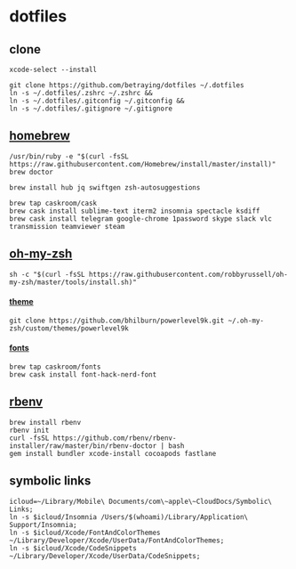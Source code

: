 # dotfiles

## clone
```shell
xcode-select --install
```
```shell
git clone https://github.com/betraying/dotfiles ~/.dotfiles
ln -s ~/.dotfiles/.zshrc ~/.zshrc && 
ln -s ~/.dotfiles/.gitconfig ~/.gitconfig && 
ln -s ~/.dotfiles/.gitignore ~/.gitignore
```

## [homebrew](https://github.com/Homebrew/brew)
```shell
/usr/bin/ruby -e "$(curl -fsSL https://raw.githubusercontent.com/Homebrew/install/master/install)"
brew doctor
```

```shell
brew install hub jq swiftgen zsh-autosuggestions

```

```shell
brew tap caskroom/cask
brew cask install sublime-text iterm2 insomnia spectacle ksdiff 
brew cask install telegram google-chrome 1password skype slack vlc transmission teamviewer steam
```

## [oh-my-zsh](https://github.com/robbyrussell/oh-my-zsh)
```shell
sh -c "$(curl -fsSL https://raw.githubusercontent.com/robbyrussell/oh-my-zsh/master/tools/install.sh)"
```

#### [theme](https://github.com/bhilburn/powerlevel9k)
```shell
git clone https://github.com/bhilburn/powerlevel9k.git ~/.oh-my-zsh/custom/themes/powerlevel9k
```
#### [fonts](https://github.com/ryanoasis/nerd-fonts)
```shell
brew tap caskroom/fonts
brew cask install font-hack-nerd-font
```

## [rbenv](https://github.com/rbenv/rbenv)
```shell
brew install rbenv
rbenv init
curl -fsSL https://github.com/rbenv/rbenv-installer/raw/master/bin/rbenv-doctor | bash
gem install bundler xcode-install cocoapods fastlane 
```

## symbolic links
```shell
icloud=~/Library/Mobile\ Documents/com\~apple\~CloudDocs/Symbolic\ Links;
ln -s $icloud/Insomnia /Users/$(whoami)/Library/Application\ Support/Insomnia;
ln -s $icloud/Xcode/FontAndColorThemes ~/Library/Developer/Xcode/UserData/FontAndColorThemes;
ln -s $icloud/Xcode/CodeSnippets ~/Library/Developer/Xcode/UserData/CodeSnippets;
```